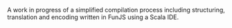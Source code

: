 A work in progress of a simplified compilation process including structuring, translation and encoding written in FunJS using a Scala IDE.